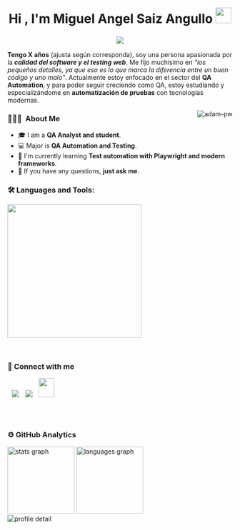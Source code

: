 <h1 align="center">Hi , I'm Miguel Angel Saiz Angullo <img src="https://media.giphy.com/media/hvRJCLFzcasrR4ia7z/giphy.gif" width="35"></h1>

<h3 align="center"><img src="https://readme-typing-svg.herokuapp.com?color=00ffd1&size=21&center=true&vCenter=true&width=650&height=100&lines=A+QA+Analyst+%F0%9F%91%A8%F0%9F%8F%BB%E2%80%8D%F0%9F%92%BB+and+Testing+Enthusiast+%F0%9F%9A%80+from+Spain"></h3>

**Tengo X años** (ajusta según corresponda), soy una persona apasionada por la ***calidad del software y el testing web***. Me fijo muchísimo en *"los pequeños detalles, ya que eso es lo que marca la diferencia entre un buen código y uno malo"*. Actualmente estoy enfocado en el sector del **QA Automation**, y para poder seguir creciendo como QA, estoy estudiando y especializándome en **automatización de pruebas** con tecnologías modernas.

<p><img align="right" src="https://github.com/Adam-pw/Adam-pw/blob/main/animation_500_kxa883sd.gif" alt="adam-pw" /></p>

### <h3> 👨🏻‍💻 &nbsp;About Me </h3>
- 🎓 I am a **QA Analyst and student**.
- 💻 Major is **QA Automation and Testing**.
- 🌱 I'm currently learning **Test automation with Playwright and modern frameworks**. 
- 💬 If you have any questions, **just ask me**. 
<!--Languages and Tools Section-->       
<h3 align="left">🛠 Languages and Tools: </h3>
<p align="left">
<img width="300px"  src="https://skillicons.dev/icons?i=playwright,js,html,css,ts,python,github,git,markdown,vscode,linux&perline=4" />
</p>
<br />
 
<h3> 🤝 Connect with me </h3>
<p align="left">
  <a   target="_blank" href="https://www.linkedin.com/in/TU_USUARIO_LINKEDIN/">
			<img src="https://img.icons8.com/doodle/40/000000/linkedin--v2.png" style="margin-left: 10px;" ></a>
        <a style="margin-left: 10px;" target="_blank" href="https://github.com/MiguelAngelSaizAngullo">
		<img src="https://img.icons8.com/doodle/40/000000/github--v1.png"></a>
           <a style="margin-left: 10px;" target="_blank" href="mailto:miguelsaizangull@gmail.com">
		<img src="https://img.icons8.com/doodle/2x/gmail-new.png" style=" width:35px; height:43px;"></a> 
</p>

<br><br>
<!-- grph -->
<h3> ⚙️ GitHub Analytics </h3>
<div align="left" >
  <div>
    <img
      height="150"
      alt="stats graph"
      src="http://github-profile-summary-cards.vercel.app/api/cards/stats?username=MiguelAngelSaizAngullo&theme=vue"
    />
    <img
      height="150"
      alt="languages graph"
      src="http://github-profile-summary-cards.vercel.app/api/cards/most-commit-language?username=MiguelAngelSaizAngullo&theme=vue"
    />
  </div>
  <img src="http://github-profile-summary-cards.vercel.app/api/cards/profile-details?username=MiguelAngelSaizAngullo&theme=vue" alt="profile detail" />
</div>
